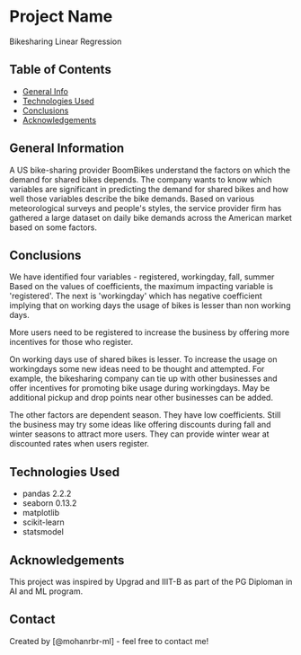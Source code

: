 # Project Name
Bikesharing Linear Regression

## Table of Contents
* [General Info](#general-information)
* [Technologies Used](#technologies-used)
* [Conclusions](#conclusions)
* [Acknowledgements](#acknowledgements)

## General Information
A US bike-sharing provider BoomBikes understand the factors on which the demand for shared bikes depends.  The company wants to know which variables are significant in predicting the demand for shared bikes and how well those variables describe the bike demands.  Based on various meteorological surveys and people's styles, the service provider firm has gathered a large dataset on daily bike demands across the American market based on some factors. 

## Conclusions
We have identified four variables - registered, workingday, fall, summer
Based on the values of coefficients,  the maximum impacting variable is 'registered'.
The next is 'workingday' which has negative coefficient implying that on working days the usage of bikes is lesser than non working days.

More users need to be registered to increase the business by offering more incentives for those who register.

On working days use of shared bikes is lesser. To increase the usage on workingdays some new ideas need to be thought and attempted. For example, the bikesharing company can tie up with other businesses and offer incentives for promoting bike usage during workingdays. May be additional pickup and drop points  near other businesses can be added.

The other factors are dependent season. They have low coefficients. Still the business may try some ideas like offering discounts during fall and winter seasons to attract more users. They can provide winter wear at discounted rates when users register.

<!-- You don't have to answer all the questions - just the ones relevant to your project. -->


## Technologies Used
- pandas 2.2.2
- seaborn 0.13.2
- matplotlib
- scikit-learn
- statsmodel


## Acknowledgements
This project was inspired by Upgrad and IIIT-B as part of the PG Diploman in AI and ML program.


## Contact
Created by [@mohanrbr-ml] - feel free to contact me!


<!-- Optional -->
<!-- ## License -->
<!-- This project is open source and available under the [... License](). -->

<!-- You don't have to include all sections - just the one's relevant to your project -->
